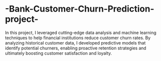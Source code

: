 # -Bank-Customer-Churn-Prediction-project-
In this project, I leveraged cutting-edge data analysis and machine learning techniques to help financial institutions reduce customer churn rates. By analyzing historical customer data, I developed predictive models that identify potential churners, enabling proactive retention strategies and ultimately boosting customer satisfaction and loyalty. 
